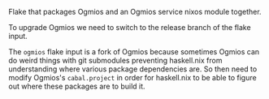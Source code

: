 Flake that packages Ogmios and an Ogmios service nixos module together.

To upgrade Ogmios we need to switch to the release branch of the flake input.

The `ogmios` flake input is a fork of Ogmios because sometimes Ogmios can do
weird things with git submodules preventing haskell.nix from understanding where
various package dependencies are. So then need to modify Ogmios's
`cabal.project` in order for haskell.nix to be able to figure out where these
packages are to build it.

